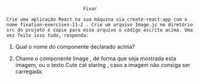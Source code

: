                                 Fixar

    Crie uma aplicação React na sua máquina via create-react-app com o nome fixation-exercises-11-2 . Crie um arquivo Image.js no diretório src do projeto e copie para esse arquivo o código escrito acima. Uma vez feito isso tudo, responda:
1. Qual o nome do componente declarado acima?

2. Chame o componente Image , de forma que seja mostrada esta imagem, ou o texto Cute cat staring , caso a imagem não consiga ser carregada.
